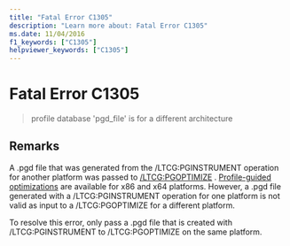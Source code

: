 ```yaml
---
title: "Fatal Error C1305"
description: "Learn more about: Fatal Error C1305"
ms.date: 11/04/2016
f1_keywords: ["C1305"]
helpviewer_keywords: ["C1305"]
---
```

# Fatal Error C1305

> profile database 'pgd_file' is for a different architecture

## Remarks

A .pgd file that was generated from the /LTCG:PGINSTRUMENT operation for another platform was passed to [/LTCG:PGOPTIMIZE](../../build/reference/ltcg-link-time-code-generation.md) . [Profile-guided optimizations](../../build/profile-guided-optimizations.md) are available for x86 and x64 platforms. However, a .pgd file generated with a /LTCG:PGINSTRUMENT operation for one platform is not valid as input to a /LTCG:PGOPTIMIZE for a different platform.

To resolve this error, only pass a .pgd file that is created with /LTCG:PGINSTRUMENT to /LTCG:PGOPTIMIZE on the same platform.
